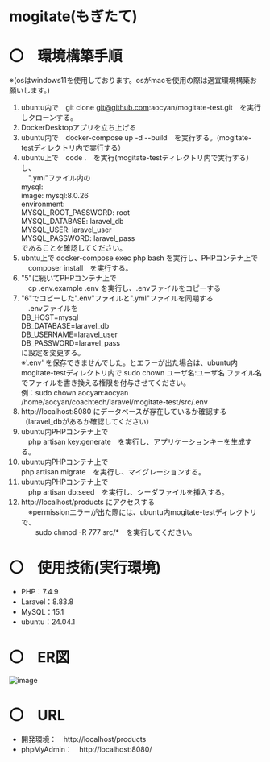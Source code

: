 # mogitate(もぎたて)
# 〇　環境構築手順  
※(osはwindows11を使用しております。osがmacを使用の際は適宜環境構築お願いします。)
1. ubuntu内で　git clone git@github.com:aocyan/mogitate-test.git　を実行しクローンする。
2. DockerDesktopアプリを立ち上げる
3. ubuntu内で　docker-compose up -d --build　を実行する。(mogitate-testディレクトリ内で実行する）
4. ubuntu上で　code .　を実行(mogitate-testディレクトリ内で実行する）し、  
　".yml"ファイル内の  
    mysql:  
        image: mysql:8.0.26  
        environment:  
            MYSQL_ROOT_PASSWORD: root  
            MYSQL_DATABASE: laravel_db  
            MYSQL_USER: laravel_user  
            MYSQL_PASSWORD: laravel_pass  
であることを確認してください。
6. ubntu上で docker-compose exec php bash を実行し、PHPコンテナ上で  
　composer install　を実行する。
7. "5"に続いてPHPコンテナ上で  
　cp .env.example .env を実行し、.envファイルをコピーする
8. "6"でコピーした".env"ファイルと".yml"ファイルを同期する  
　.envファイルを  
     DB_HOST=mysql  
     DB_DATABASE=laravel_db  
     DB_USERNAME=laravel_user  
     DB_PASSWORD=laravel_pass  
 に設定を変更する。  
 ※'.env' を保存できませんでした。とエラーが出た場合は、ubuntu内mogitate-testディレクトリ内で
   sudo chown ユーザ名:ユーザ名 ファイル名　でファイルを書き換える権限を付与させてください。  
   例：sudo chown aocyan:aocyan /home/aocyan/coachtech/laravel/mogitate-test/src/.env
9. http://localhost:8080 にデータベースが存在しているか確認する（laravel_dbがあるか確認してください）
10. ubuntu内PHPコンテナ上で  
　php artisan key:generate　を実行し、アプリケーションキーを生成する。  
11. ubuntu内PHPコンテナ上で  
  php artisan migrate　を実行し、マイグレーションする。
12. ubuntu内PHPコンテナ上で  
　php artisan db:seed　を実行し、シーダファイルを挿入する。
13. http://localhost/products にアクセスする  
　※permissionエラーが出た際には、ubuntu内mogitate-testディレクトリで、  
 　　sudo chmod -R 777 src/*　を実行してください。

# 〇　使用技術(実行環境)
* PHP：7.4.9
* Laravel：8.83.8
* MySQL：15.1
* ubuntu：24.04.1

# 〇　ER図
![image](https://github.com/user-attachments/assets/948986ba-dba2-456e-bded-cd7681e64280)

# 〇　URL
* 開発環境：　http://localhost/products
* phpMyAdmin：　http://localhost:8080/
